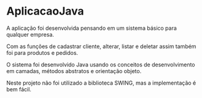 # AplicacaoJava
A aplicação foi desenvolvida pensando em um sistema básico para qualquer empresa. 

Com as funções de cadastrar cliente, alterar, listar e deletar assim também foi para produtos e pedidos.

O sistema foi desenvolvido Java usando os conceitos de desenvolvimento em camadas, métodos abstratos e orientação objeto. 

Neste projeto não foi utilizado a biblioteca SWING, mas a implementação é bem fácil.
